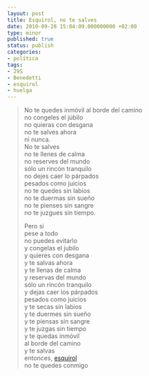```yaml
---
layout: post
title: Esquirol, no te salves
date: 2010-09-28 15:04:09.000000000 +02:00
type: minor
published: true
status: publish
categories:
- política
tags:
- 29S
- Benedetti
- esquirol
- huelga
---
```

<blockquote>No te quedes inmóvil al borde del camino<br />
no congeles el júbilo<br />
no quieras con desgana<br />
no te salves ahora<br />
ni nunca.<br />
No te salves<br />
no te llenes de calma<br />
no reserves del mundo<br />
sólo un rincón tranquilo<br />
no dejes caer lo párpados<br />
pesados como juicios<br />
no te quedes sin labios<br />
no te duermas sin sueño<br />
no te pienses sin sangre<br />
no te juzgues sin tiempo.</p>
<p>Pero si<br />
pese a todo<br />
no puedes evitarlo<br />
y congelas el jubilo<br />
y quieres con desgana<br />
y te salvas ahora<br />
y te llenas de calma<br />
y reservas del mundo<br />
sólo un rincón tranquilo<br />
y dejas caer los párpados<br />
pesados como juicios<br />
y te secas sin labios<br />
y te duermes sin sueño<br />
y te piensas sin sangre<br />
y te juzgas sin tiempo<br />
y te quedas inmóvil<br />
al borde del camino<br />
y te salvas<br />
entonces, <a href="http://www.zazzle.es/no_alimente_a_ardillas_la_muestra_de_la_carretera_tarjeta_postal-239572577386868424">esquirol</a><br />
no te quedes conmigo</p></blockquote>

